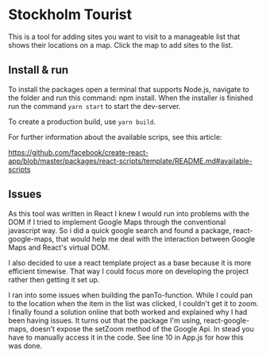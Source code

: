 # Stockholm Tourist
This is a tool for adding sites you want to visit to a manageable list that shows their locations on a map. Click the map to add sites to the list.

## Install & run
To install the packages open a terminal that supports Node.js, navigate to the folder and run this command: npm install. When the installer is finished run the command `yarn start` to start the dev-server.

To create a production build, use `yarn build`.

For further information about the available scrips, see this article:

https://github.com/facebook/create-react-app/blob/master/packages/react-scripts/template/README.md#available-scripts

## Issues
As this tool was written in React I knew I would run into problems with the DOM if I tried to implement Google Maps through the conventional javascript way. So i did a quick google search and found a package, react-google-maps, that would help me deal with the interaction between Google Maps and React's virtual DOM.

I also decided to use a react template project as a base because it is more efficient timewise. That way I could focus more on developing the project rather then getting it set up.

I ran into some issues when building the panTo-function. While I could pan to the location when the item in the list was clicked, I couldn't get it to zoom. I finally found a solution online that both worked and explained why I had been having issues. It turns out that the package I'm using, react-google-maps, doesn't expose the setZoom method of the Google Api. In stead you have to manually access it in the code. See line 10 in App.js for how this was done.
